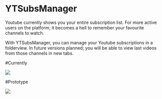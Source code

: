 # YTSubsManager

Youtube currently shows you your entire subscription list. For more active users on the platform; it becomes a hell to remember your favourite channels to watch. 

With YTSubsManager, you can manage your Youtube subscriptions in a folderview. In future versions planned; you will be able to view last videos from those channels in new tabs.

#Currently

<img src="http://gss.gs/mVs.jpg" >

#Prototype

<img src="http://gss.gs/VJm.jpg">
